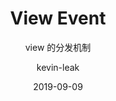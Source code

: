---
layout:     post                    # 使用的布局（不需要改）
title:      View Event               # 标题 
subtitle:   view 的分发机制           #副标题
date:       2019-09-09              # 时间
author:     kevin-leak                      # 作者
header-img: img/post/android/bg-2019-09.jpg    #这篇文章标题背景图片
catalog: true                       # 是否归档
tags:                               #标签
    - android
---